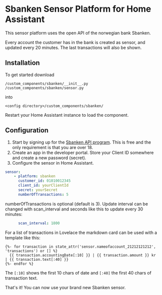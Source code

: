 # Sbanken Sensor Platform for Home Assistant

This sensor platform uses the open API of the norwegian bank Sbanken. 

Every account the customer has in the bank is created as sensor, and updated every 20 minutes. The last transactions will also be shown.

## Installation

To get started download
```
/custom_components/sbanken/__init__.py
/custom_components/sbanken/sensor.py
```
into
```
<config directory>/custom_components/sbanken/
```

Restart your Home Assistant instance to load the component.

## Configuration

1. Start by signing up for the [Sbanken API program](https://sbanken.no/bruke/utviklerportalen/). This is free and the only requirement is that you are over 18.
2. Create an app in the developer portal. Store your Client ID somewhere and create a new password (secret).
3. Configure the sensor in Home Assistant.

```yaml
sensor:
    - platform: sbanken
      customer_id: 01010012345
      client_id: yourClientId
      secret: yourSecret
      numberOfTransactions: 5
```

numberOfTransactions is optional (default is 3).
Update interval can be changed with scan_interval and seconds like this to update every 30 minutes:
```yaml
      scan_interval: 1800
```

For a list of transactions in Lovelace the markdown card can be used with a template like this:
```
{%- for transaction in state_attr('sensor.nameofaccount_21212121212', 'transactions') or [] %}
  {{ transaction.accountingDate[:10] }} | {{ transaction.amount }} kr | {{ transaction.text[:40] }}
{%- endfor %}
```
The ```[:10]``` shows the first 10 chars of date and ```[:40]``` the first 40 chars of transaction text.


That's it! You can now use your brand new Sbanken sensor.


